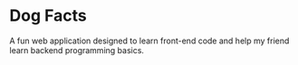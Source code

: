 Dog Facts
=========

A fun web application designed to learn front-end code and help my friend learn backend programming basics. 
